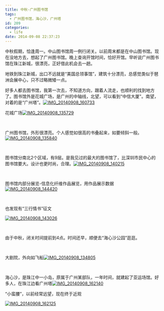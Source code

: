 ```yaml
---
title: 中秋-广州图书馆
tags:
  - 广州图书馆，海心沙，广州塔
id: 209
categories:
  - life
date: 2014-09-08 22:37:23
---
```


中秋假期，恰逢周一。中山图书馆周一例行闭关。以前周末都是在中山图书馆。现在没地方去，想起了广州图书馆。晚上查询开馆时间，恰好开馆。早听说广州图书馆在珠江新城，很漂亮，正好借此机会去一趟。

地铁到珠江新城，出口不远就是“美国总领事馆”，建筑十分漂亮，总感觉类似于琶洲会展中心，只不过略微矮一点。

好多人都去图书馆，我第一次去，不知道方向，跟着人流走，也顺利的找到地方了。图书馆外是花城广场，是广州的中轴线，北望，可以看到“中信大厦"。南望，对着的是“广州塔”。[![IMG_20140908_160733](/images/2014/09/IMG_20140908_160733-1024x576.jpg)](/images/2014/09/IMG_20140908_160733.jpg)

花城广场[![IMG_20140908_135729](/images/2014/09/IMG_20140908_135729-1024x576.jpg)](/images/2014/09/IMG_20140908_135729.jpg)

&nbsp;

广州图书馆，外形很漂亮。个人感觉如很高的书叠起来，如要倾斜一般。[![IMG_20140908_135840](/images/2014/09/IMG_20140908_135840.jpg)](/images/2014/09/IMG_20140908_135840.jpg)

&nbsp;

图书馆分南北2个区域，有9层。是我见过的最大的图书馆了，比深圳市民中心的图书馆要大。设计也更时尚，合理。[![IMG_20140908_140215](/images/2014/09/IMG_20140908_140215-1024x576.jpg)](/images/2014/09/IMG_20140908_140215.jpg)

&nbsp;

图书馆内部分展览-信息化纤维作品展览，用作品展示数据[![IMG_20140908_144420](/images/2014/09/IMG_20140908_144420.jpg)](/images/2014/09/IMG_20140908_144420.jpg)

&nbsp;

也发现有“三行情书”征文

[![IMG_20140908_143026](/images/2014/09/IMG_20140908_143026.jpg)](/images/2014/09/IMG_20140908_143026.jpg)

&nbsp;

由于中秋，闭关时间提前到4点。时间还早，顺便去“海心沙公园”逛逛。

&nbsp;

大剧院，外向如飞船[![IMG_20140908_134805](/images/2014/09/IMG_20140908_134805-1024x576.jpg)](/images/2014/09/IMG_20140908_134805.jpg)

&nbsp;

海心沙，是珠江中一小岛，原属于广州某部队，一年时间，就建起了亚运场馆。好多人，在珠江边看广州塔[![IMG_20140908_162140](/images/2014/09/IMG_20140908_162140-1024x576.jpg)](/images/2014/09/IMG_20140908_162140.jpg)

“小蛮腰”，以前经常远望，现在终于近观

[![IMG_20140908_162125](/images/2014/09/IMG_20140908_162125.jpg)](/images/2014/09/IMG_20140908_162125.jpg)

&nbsp;